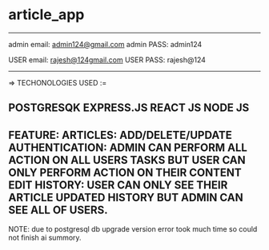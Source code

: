 # article_app
----------------------------
admin email: admin124@gmail.com
admin PASS: admin124

USER email: rajesh@124gmail.com
USER PASS: rajesh@124

---------------------------
=> TECHONOLOGIES USED :=

POSTGRESQK
EXPRESS.JS
REACT JS
NODE JS
---------------------------
FEATURE: 
ARTICLES: ADD/DELETE/UPDATE
AUTHENTICATION: ADMIN CAN PERFORM ALL ACTION ON ALL USERS TASKS BUT USER CAN ONLY PERFORM ACTION ON THEIR CONTENT
EDIT HISTORY: USER CAN ONLY SEE THEIR ARTICLE UPDATED HISTORY BUT ADMIN CAN SEE ALL OF USERS.
----------------------------
NOTE: due to postgresql db upgrade version error took much time so could not finish ai summory.
